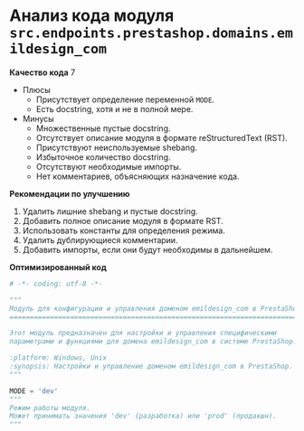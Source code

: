# Анализ кода модуля `src.endpoints.prestashop.domains.emildesign_com`

**Качество кода**
7
-  Плюсы
    - Присутствует определение переменной `MODE`.
    - Есть docstring, хотя и не в полной мере.
-  Минусы
    - Множественные пустые docstring.
    - Отсутствует описание модуля в формате reStructuredText (RST).
    - Присутствуют неиспользуемые shebang.
    - Избыточное количество docstring.
    - Отсутствуют необходимые импорты.
    - Нет комментариев, объясняющих назначение кода.

**Рекомендации по улучшению**

1.  Удалить лишние shebang и пустые docstring.
2.  Добавить полное описание модуля в формате RST.
3.  Использовать константы для определения режима.
4.  Удалить дублирующиеся комментарии.
5.  Добавить импорты, если они будут необходимы в дальнейшем.

**Оптимизированный код**

```python
# -*- coding: utf-8 -*-

"""
Модуль для конфигурации и управления доменом emildesign_com в PrestaShop.
=======================================================================

Этот модуль предназначен для настройки и управления специфическими
параметрами и функциями для домена emildesign_com в системе PrestaShop.

:platform: Windows, Unix
:synopsis: Настройки и управление доменом emildesign_com в PrestaShop.
"""

MODE = 'dev'
"""
Режим работы модуля.
Может принимать значения 'dev' (разработка) или 'prod' (продакшн).
"""
```